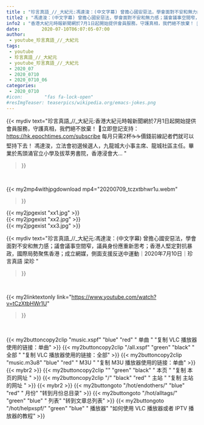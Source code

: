 ```yaml
---
title : "珍言真語_//_大紀元:馮達浚：(中文字幕) 曾擔心國安惡法，學會面對不安和無力感；議會議事空間窄，議員身份應重新思考；香港人堅定對抗暴政，國際局勢聚焦香港；成立網媒，側面支援反送中運動｜2020年7月10日｜珍言真語 梁珍 "
title2 : "馮達浚：(中文字幕) 曾擔心國安惡法，學會面對不安和無力感；議會議事空間窄，議員身份應重新思考；香港人堅定對抗暴政，國際局勢聚焦香港；成立網媒，側面支援反送中運動｜2020年7月10日｜珍言真語 梁珍 "
info2 : "香港大紀元時報新聞網於7月1日起開始提供會員服務，守護真相，我們絕不放棄！ 💎立即登記支持：https://hk.epochtimes.com/subscribe 每月只需2杯☕☕價錢前線記者們就可以堅持下去！ 馮達浚，立法會初選候選人，九龍城大小事主席、龍城社區主任。畢業於馬頭涌官立小學及拔萃男書院，香港浸會大... "
date:        2020-07-10T06:07:05-07:00
author:
 - youtube_珍言真語_//_大紀元
tags:
 - youtube
 - 珍言真語_//_大紀元
 - youtube_珍言真語_//_大紀元
 - 2020_07
 - 2020_0710
 - 2020_0710_06
categories:
 - 2020_0710
#icon:        "fas fa-lock-open"
#resImgTeaser: teaserpics/wikipedia.org/emacs-jokes.png
---
```


{{< mydiv text="珍言真語_//_大紀元:香港大紀元時報新聞網於7月1日起開始提供會員服務，守護真相，我們絕不放棄！ 💎立即登記支持：https://hk.epochtimes.com/subscribe 每月只需2杯☕☕價錢前線記者們就可以堅持下去！ 馮達浚，立法會初選候選人，九龍城大小事主席、龍城社區主任。畢業於馬頭涌官立小學及拔萃男書院，香港浸會大... "
>}}
<br>


{{< my2mp4withjpgdownload mp4="20200709_tczxtbhwr1u.webm"
>}}

{{< my2jpgexist "xx1.jpg" >}}<br>
{{< my2jpgexist "xx2.jpg" >}}<br>
{{< my2jpgexist "xx3.jpg" >}}<br>



{{< mydiv text="珍言真語_//_大紀元:馮達浚：(中文字幕) 曾擔心國安惡法，學會面對不安和無力感；議會議事空間窄，議員身份應重新思考；香港人堅定對抗暴政，國際局勢聚焦香港；成立網媒，側面支援反送中運動｜2020年7月10日｜珍言真語 梁珍 "
>}}
<br>

{{< my2linktextonly link="https://www.youtube.com/watch?v=tCzXtbHWr1U"
>}}


<br>

{{< my2buttoncopy2clip "music.xspf"        "blue"   "red"    " 单曲 "  "复制 VLC 播放器使用的链接：单曲" >}} {{< my2buttoncopy2clip "/all.xspf"         "green"  "black"  " 全部 "  "复制 VLC 播放器使用的链接：全部" >}} {{< my2buttoncopy2clip "music.m3u8"        "blue"   "red"    " M3U  "    "复制 M3U 播放器使用的链接：单曲" >}} {{< mybr2 >}} {{< my2buttoncopy2clip ""                  "green"  "black"  " 本页 "    "复制 本页的网址 " >}} {{< my2buttoncopy2clip "/"                 "black"  "red"    " 主站 "    "复制 主站的网址 " >}} {{< mybr2 >}} {{< my2buttongoto      "/hot/endothers/"   "blue"   "red"    " 月份"   "转到月份总目录" >}} {{< my2buttongoto      "/hot/alltags/"     "green"  "blue"   " 列表"   "转到文章总列表" >}} {{< my2buttongoto      "/hot/helpxspf/"    "green"  "blue"   " 播放器" "如何使用 VLC 播放器或者 IPTV 播放器的教程" >}} 

